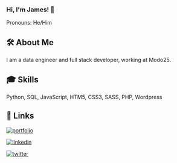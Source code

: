 
### Hi, I'm James! 👋

Pronouns: He/Him
  
## 🛠 About Me
I am a data engineer and full stack developer, working  at Modo25.

  
## 🎓 Skills
Python, SQL, JavaScript, HTM5, CSS3, SASS, PHP, Wordpress

  
## 🔗 Links
[![portfolio](https://img.shields.io/badge/my_portfolio-000?style=for-the-badge&logo=ko-fi&logoColor=white)](https://jamesdewes.com/projects)

[![linkedin](https://img.shields.io/badge/linkedin-0A66C2?style=for-the-badge&logo=linkedin&logoColor=white)](https://www.linkedin.com/in/james-dewes)

[![twitter](https://img.shields.io/badge/twitter-1DA1F2?style=for-the-badge&logo=twitter&logoColor=white)](https://twitter.com/jimdewes)

  

<!--
**james-dewes/james-dewes** is a ✨ _special_ ✨ repository because its `README.md` (this file) appears on your GitHub profile.

Here are some ideas to get you started:

- 🔭 I’m currently working on ...
- 🌱 I’m currently learning ...
- 👯 I’m looking to collaborate on ...
- 🤔 I’m looking for help with ...
- 💬 Ask me about ...
- 📫 How to reach me: ...
- ⚡ Fun fact: ...
-->
